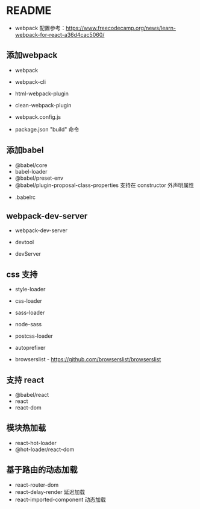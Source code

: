 # README

- webpack 配置参考：https://www.freecodecamp.org/news/learn-webpack-for-react-a36d4cac5060/

## 添加webpack

- webpack
- webpack-cli
- html-webpack-plugin
- clean-webpack-plugin

- webpack.config.js
- package.json "build" 命令

## 添加babel

- @babel/core
- babel-loader
- @babel/preset-env
- @babel/plugin-proposal-class-properties 支持在 constructor 外声明属性
<!-- - @babel/preset-react
- @babel/plugin-syntax-dynamic-import -->

- .babelrc

## webpack-dev-server

- webpack-dev-server

- devtool
- devServer

## css 支持

- style-loader
- css-loader
- sass-loader
- node-sass
- postcss-loader
- autoprefixer

- browserslist - https://github.com/browserslist/browserslist

## 支持 react

- @babel/react
- react
- react-dom

## 模块热加载

- react-hot-loader
- @hot-loader/react-dom

## 基于路由的动态加载

- react-router-dom
- react-delay-render 延迟加载 
- react-imported-component 动态加载